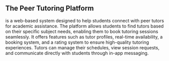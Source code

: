<h2>The Peer Tutoring Platform </h2><p>is a web-based system designed to help students connect with peer tutors for academic assistance. The platform allows students to find tutors based on their specific subject needs, enabling them to book tutoring sessions seamlessly. 
It offers features such as tutor profiles, real-time availability, a booking system, and a rating system to ensure high-quality tutoring experiences. 
Tutors can manage their schedules, view session requests, and communicate directly with students through in-app messaging.</p>
